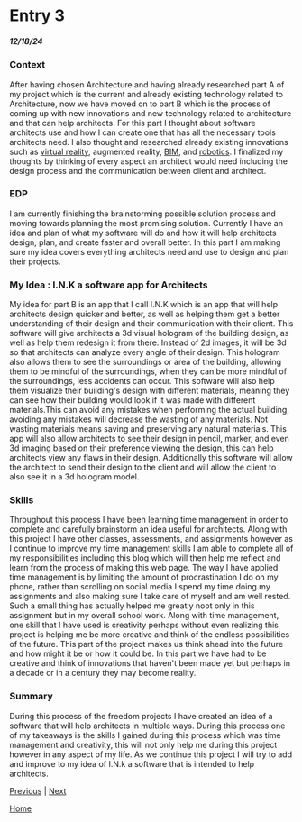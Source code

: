 # Entry 3
##### 12/18/24

### Context
After having chosen Architecture and having already researched part A of my project which is the current and already existing technology related to Architecture, now we have moved on to part B which is the process of coming up with new innovations and new technology related to architecture and that can help architects. For this part I thought about software architects use and how I can create one that has all the necessary tools architects need. I also thought and researched already existing innovations such as [virtual reality](https://blogs.salleurl.edu/en/vr-applications-construction-new-architecture), augmented reality, [BIM](https://www.proficiencyltd.co.uk/architect/what-is-bim.html), and [robotics](https://news.njit.edu/architecture-students-learning-about-robots-construction). I finalized my thoughts by thinking of every aspect an architect would need including the design process and the communication between client and architect.

### EDP
I am currently finishing the brainstorming possible solution process and moving towards planning the most promising solution. Currently I have an idea and plan of what my software will do and how it will help architects design, plan, and create faster and overall better. In this part I am making sure my idea covers everything architects need and use to design and plan their projects.


### My Idea : I.N.K a software app for Architects
My idea for part B is an app that I call I.N.K which is an app that will help architects design quicker and better, as well as helping them get a better understanding of their design and their communication with their client. This software will give architects a 3d visual hologram of the building design, as well as help them redesign it from there. Instead of 2d images, it will be 3d so that architects can analyze every angle of their design. This hologram also allows them to see the surroundings or area of the building, allowing them to  be mindful of the surroundings, when they can be more mindful of the surroundings, less accidents can occur. This software will also help them visualize their building's design with different materials, meaning they can see how their building would look if it was made with different materials.This can avoid any mistakes when performing the actual building, avoiding any mistakes will decrease the wasting of any materials. Not wasting materials means saving and preserving any natural materials. This app will also allow architects to see their design in pencil, marker, and even 3d imaging based on their preference viewing the design, this can help architects view any flaws in their design. Additionally this software will allow the architect to send their design to the client and will allow the client to also see it in a 3d hologram model.

### Skills
Throughout this process I have been learning time management in order to complete and carefully brainstorm an idea useful for architects. Along with this project I have other classes, assessments, and assignments however as I continue to improve my time management skills I am able to complete all of my responsibilities including this blog which will then help me reflect and learn from the process of making this web page. The way I have applied time management is by limiting the amount of procrastination I do on my phone, rather than scrolling on social media I spend my time doing my assignments and also making sure I take care of myself and am well rested. Such a small thing has actually helped me greatly noot only in this assignment but in my overall school work.
Along with time management, one skill that I have used is creativity perhaps without even realizing this project is helping me be more creative and think of the endless possibilities of the future. This part of the project makes us think ahead into the future and how might it be or how it could be. In this part we have had to be creative and think of innovations that haven't been made yet but perhaps in a decade or in a century they may become reality.

### Summary
During this process of the freedom projects I have created an idea of a software that will help architects in multiple ways. During this process one of my takeaways is the skills I gained during this process which was time management and creativity, this will not only help me during this project however in any aspect of my life. As we continue this project I will try to add and improve to my idea of I.N.k a software that is intended to help architects.



[Previous](entry02.md) | [Next](entry04.md)

[Home](../README.md)
